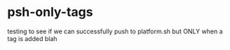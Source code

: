 # psh-only-tags

testing to see if we can successfully push to platform.sh but ONLY when a tag is added
blah
